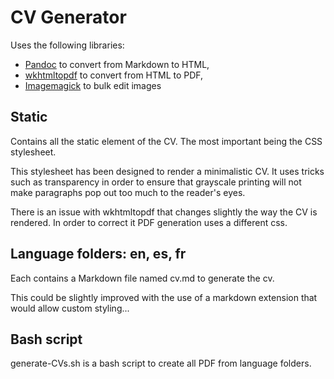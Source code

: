 # CV Generator

Uses the following libraries:
* [Pandoc](http://pandoc.org/) to convert from Markdown to HTML,
* [wkhtmltopdf](http://wkhtmltopdf.org/) to convert from HTML to PDF,
* [Imagemagick](http://www.imagemagick.org) to bulk edit images

## Static

Contains all the static element of the CV. The most important being the CSS stylesheet.

This stylesheet has been designed to render a minimalistic CV. It uses tricks such as transparency in order to ensure that grayscale printing will not make paragraphs pop out too much to the reader's eyes.

There is an issue with wkhtmltopdf that changes slightly the way the CV is rendered. In order to correct it PDF generation uses a different css.

## Language folders: en, es, fr

Each contains a Markdown file named cv.md to generate the cv.

This could be slightly improved with the use of a markdown extension that would allow custom styling...

## Bash script

generate-CVs.sh is a bash script to create all PDF from language folders.
